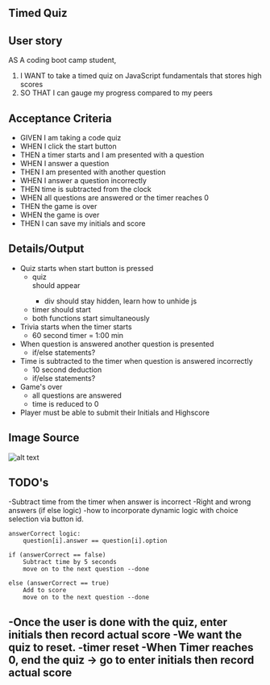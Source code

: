 ## Timed Quiz


## User story
AS A coding boot camp student,
1. I WANT to take a timed quiz on JavaScript fundamentals that stores high      scores
2. SO THAT I can gauge my progress compared to my peers


## Acceptance Criteria
- GIVEN I am taking a code quiz
- WHEN I click the start button
- THEN a timer starts and I am presented with a question
- WHEN I answer a question
- THEN I am presented with another question
- WHEN I answer a question incorrectly
- THEN time is subtracted from the clock
- WHEN all questions are answered or the timer reaches 0
- THEN the game is over
- WHEN the game is over
- THEN I can save my initials and score



## Details/Output
- Quiz starts when start button is pressed
    - quiz <div> should appear
        - div should stay hidden, learn how to unhide js
    - timer should start
    - both functions start simultaneously
- Trivia starts when the timer starts
    - 60 second timer = 1:00 min
- When question is answered another question is presented
    - if/else statements?
- Time is subtracted to the timer when question is answered incorrectly
    - 10 second deduction
    - if/else statements?
- Game's over
    - all questions are answered
    - time is reduced to 0
- Player must be able to submit their Initials and Highscore

## Image Source
![alt text](http://url/to/img.png)


## TODO's
-Subtract time from the timer when answer is incorrect
-Right and wrong answers  (if else logic)
-how to incorporate dynamic logic with choice selection via button id.

    answerCorrect logic:
        question[i].answer == question[i].option

    if (answerCorrect == false)
        Subtract time by 5 seconds
        move on to the next question --done

    else (answerCorrect == true)
        Add to score
        move on to the next question --done

-Once the user is done with the quiz, enter initials then record actual score
    -We want the quiz to reset.
        -timer reset
-When Timer reaches 0, end the quiz -> go to enter initials then record actual score
-